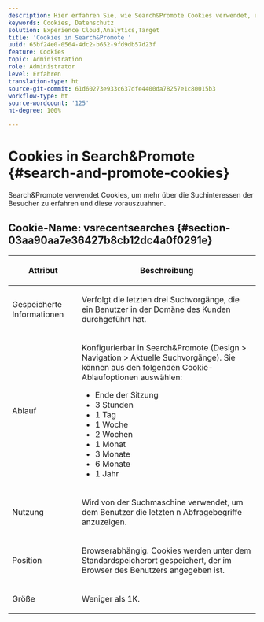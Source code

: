```yaml
---
description: Hier erfahren Sie, wie Search&Promote Cookies verwendet, um die Suchabsichten der Visitors zu verstehen und vorauszusehen.
keywords: Cookies, Datenschutz
solution: Experience Cloud,Analytics,Target
title: 'Cookies in Search&Promote '
uuid: 65bf24e0-0564-4dc2-b652-9fd9db57d23f
feature: Cookies
topic: Administration
role: Administrator
level: Erfahren
translation-type: ht
source-git-commit: 61d60273e933c637dfe4400da78257e1c80015b3
workflow-type: ht
source-wordcount: '125'
ht-degree: 100%

---
```



# Cookies in Search&amp;Promote {#search-and-promote-cookies}

Search&amp;Promote verwendet Cookies, um mehr über die Suchinteressen der Besucher zu erfahren und diese vorauszuahnen.

## Cookie-Name: vsrecentsearches {#section-03aa90aa7e36427b8cb12dc4a0f0291e}

<table id="table_34AA90F2FFB84500A77D8F4C5008D453"> 
 <thead> 
  <tr> 
   <th colname="col1" class="entry"> <p>Attribut </p> </th> 
   <th colname="col2" class="entry"> <p>Beschreibung </p> </th> 
  </tr> 
 </thead>
 <tbody> 
  <tr> 
   <td colname="col1"> <p>Gespeicherte Informationen </p> </td> 
   <td colname="col2"> <p> Verfolgt die letzten drei Suchvorgänge, die ein Benutzer in der Domäne des Kunden durchgeführt hat. </p> </td> 
  </tr> 
  <tr> 
   <td colname="col1"> <p> Ablauf </p> </td> 
   <td colname="col2"> <p>Konfigurierbar in Search&amp;Promote (<span class="uicontrol">Design</span> &gt; <span class="uicontrol">Navigation</span> &gt; <span class="uicontrol">Aktuelle Suchvorgänge</span>). Sie können aus den folgenden Cookie-Ablaufoptionen auswählen: </p> <p> 
     <ul id="ul_28F564A6337D497699D5247F755981B8"> 
      <li id="li_6478BB5AF82341F787F92D03E277DBBB">Ende der Sitzung </li> 
      <li id="li_AF88B165365D4A63A82CB6ADD4542D66"> 3 Stunden </li> 
      <li id="li_339475FBAB2248348B54073A2386819D">1 Tag </li> 
      <li id="li_F30E6EF7A7FF467DB995D86AD0DF623B">1 Woche </li> 
      <li id="li_77E18CF7EF8E4B24BAC5440D2B87844B">2 Wochen </li> 
      <li id="li_E8A5FF4C97F64BB087422B16AD1F61DB">1 Monat </li> 
      <li id="li_C170092F7E5649FE876925B58E6C8580">3 Monate </li> 
      <li id="li_08BD465A900A48BDA1283263047A33FD">6 Monate </li> 
      <li id="li_85FEDE0283F7426B9AF49C72B5089257">1 Jahr </li> 
     </ul> </p> </td> 
  </tr> 
  <tr> 
   <td colname="col1"> <p> Nutzung </p> </td> 
   <td colname="col2"> <p>Wird von der Suchmaschine verwendet, um dem Benutzer die letzten n Abfragebegriffe anzuzeigen. </p> </td> 
  </tr> 
  <tr> 
   <td colname="col1"> <p> Position </p> </td> 
   <td colname="col2"> <p>Browserabhängig. Cookies werden unter dem Standardspeicherort gespeichert, der im Browser des Benutzers angegeben ist. </p> </td> 
  </tr> 
  <tr> 
   <td colname="col1"> <p> Größe </p> </td> 
   <td colname="col2"> <p>Weniger als 1K. </p> </td> 
  </tr> 
 </tbody> 
</table>

